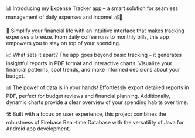 📊 Introducing my Expense Tracker app – a smart solution for seamless management of daily expenses and income! 💰📱


🚀 Simplify your financial life with an intuitive interface that makes tracking expenses a breeze. From daily coffee runs to monthly bills, this app empowers you to stay on top of your spending.


📈 What sets it apart? The app goes beyond basic tracking – it generates insightful reports in PDF format and interactive charts. Visualize your financial patterns, spot trends, and make informed decisions about your budget.


📊 The power of data is in your hands! Effortlessly export detailed reports in PDF, perfect for budget reviews and financial planning. Additionally, dynamic charts provide a clear overview of your spending habits over time.


🛠️ Built with a focus on user experience, this project combines the robustness of Firebase Real-time Database with the versatility of Java for Android app development.
